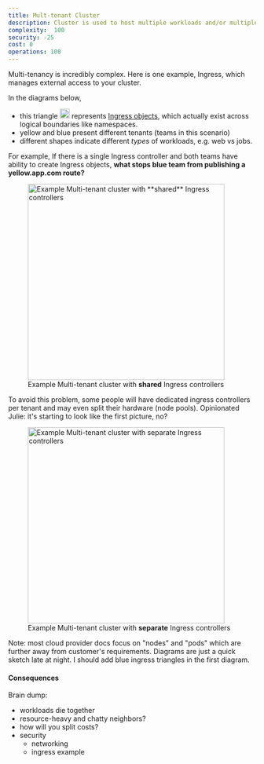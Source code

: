 ```yaml
---
title: Mult-tenant Cluster
description: Cluster is used to host multiple workloads and/or multiple teams
complexity:  100
security: -25
cost: 0
operations: 100
---
```


Multi-tenancy is incredibly complex. Here is one example, Ingress, which manages external access to your cluster. 

In the diagrams below, 

- this triangle <img src="/images/tenancy-ingress.png" alt="" width="20"> represents [Ingress objects](https://kubernetes.io/docs/concepts/services-networking/ingress/), which actually exist across logical boundaries like namespaces. 
- yellow and blue present different tenants (teams in this scenario)
- different shapes indicate different _types_ of workloads, e.g. web vs jobs. 

For example, If there is a single Ingress controller and both teams have ability to create Ingress objects, **what stops blue team from publishing a yellow.app.com route?**

<figure>
	<img src="/images/tenancy-multi-1.png" alt="Example Multi-tenant cluster with **shared** Ingress controllers" width="400">
	<figcaption>Example Multi-tenant cluster with <strong>shared</strong> Ingress controllers</figcaption>
</figure>

To avoid this problem, some people will have dedicated ingress controllers per tenant and may even split their hardware (node pools). Opinionated Julie: it's starting to look like the first picture, no?

<figure>
	<img src="/images/tenancy-multi-2.png" alt="Example Multi-tenant cluster with separate Ingress controllers" width="400">
	<figcaption>Example Multi-tenant cluster with <strong>separate</strong> Ingress controllers</figcaption>
</figure>

Note: most cloud provider docs focus on "nodes" and "pods" which are further away from customer's requirements. Diagrams are just a quick sketch late at night. I should add blue ingress triangles in the first diagram.

#### Consequences

Brain dump:

- workloads die together
- resource-heavy and chatty neighbors?
- how will you split costs?
- security
  - networking
  - ingress example